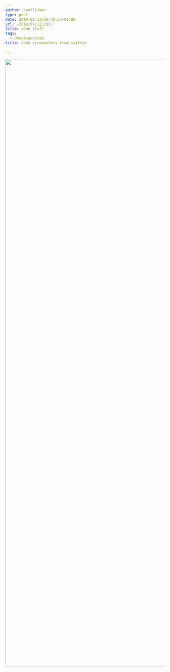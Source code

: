 ```yaml
---
author: bootlicker
type: post
date: 2018-02-12T10:42:57+00:00
url: /2018/02/12/297/
title: some stuff
tags:
  - Uncategorised
title: Some screenshots from twitter

---
```

<img src="/wordpress-uploads/2018/02/Screenshot_20180210-191939.jpg" class="alignnone wp-image-294 size-full" width="1080" height="1920" />
